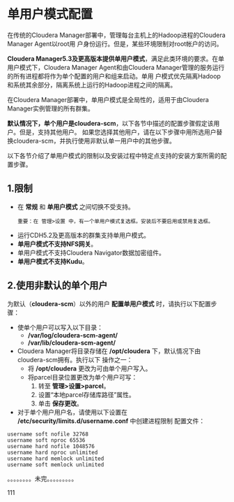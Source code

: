 单用户模式配置
================================================================================
在传统的Cloudera Manager部署中，管理每台主机上的Hadoop进程的Cloudera Manager Agent以root用
户身份运行。但是，某些环境限制对root帐户的访问。

**Cloudera Manager5.3及更高版本提供单用户模式**，满足此类环境的要求。在单用户模式下，Cloudera
Manager Agent和由Cloudera Manager管理的服务运行的所有进程都将作为单个配置的用户和组来启动。单用
户模式优先隔离Hadoop和系统其余部分，隔离系统上运行的Hadoop进程之间的隔离。

在Cloudera Manager部署中，单用户模式是全局性的，适用于由Cloudera Manager实例管理的所有群集。

**默认情况下，单个用户是cloudera-scm**，以下各节中描述的配置步骤假定该用户。但是，支持其他用户。
如果您选择其他用户，请在以下步骤中用所选用户替换cloudera-scm，并执行使用非默认单一用户中的其他步骤。

以下各节介绍了单用户模式的限制以及安装过程中特定点支持的安装方案所需的配置步骤。

## 1.限制
+ 在 **常规** 和 **单用户模式** 之间切换不受支持。
    ```
    重要：在 管理>设置 中，有一个单用户模式复选框。安装后不要启用或禁用复选框。
    ```
+ 运行CDH5.2及更高版本的群集支持单用户模式。
+ **单用户模式不支持NFS网关**。
+ 单用户模式不支持Cloudera Navigator数据加密组件。
+ **单用户模式不支持Kudu**。

## 2.使用非默认的单个用户
为默认（**cloudera-scm**）以外的用户 **配置单用户模式** 时，请执行以下配置步骤：
+ 使单个用户可以写入以下目录：
  - **/var/log/cloudera-scm-agent/**
  - **/var/lib/cloudera-scm-agent/**
+ Cloudera Manager将目录存储在 **/opt/cloudera** 下，默认情况下由cloudera-scm拥有。执行以下
操作之一：
  - 将 **/opt/cloudera** 更改为可由单个用户写入。
  - 将parcel目录位置更改为单个用户可写：
    1. 转至 **管理>设置>parcel**。
    2. 设置“本地parcel存储库路径”属性。
    3. 单击 **保存更改**。
+ 对于单个用户用户名，请使用以下设置在 **/etc/security/limits.d/username.conf** 中创建进程限制
配置文件：
```
username soft nofile 32768
username soft nproc 65536
username hard nofile 1048576
username hard nproc unlimited
username hard memlock unlimited
username soft memlock unlimited
```
。。。。。。。。未完。。。。。。。。。










































111
